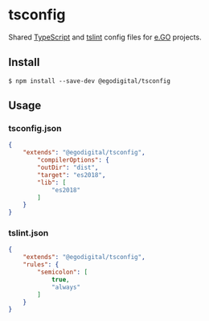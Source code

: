 # tsconfig

Shared [TypeScript](https://www.typescriptlang.org/docs/handbook/tsconfig-json.html) and [tslint](https://palantir.github.io/tslint/) config files for [e.GO](https://e-go-digital.com/) projects.

## Install

```
$ npm install --save-dev @egodigital/tsconfig
```

## Usage

### tsconfig.json

```json
{
    "extends": "@egodigital/tsconfig",
        "compilerOptions": {
        "outDir": "dist",
        "target": "es2018",
        "lib": [
            "es2018"
        ]
    }
}
```

### tslint.json

```json
{
    "extends": "@egodigital/tsconfig",
    "rules": {
        "semicolon": [
            true,
            "always"
        ]
    }
}
```
